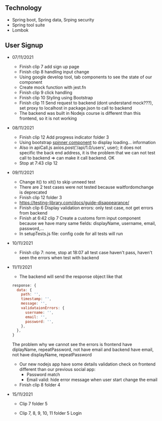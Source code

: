 ## Technology

- Spring boot, Spring data, Srping security
- Spring tool suite
- Lombok

## User Signup

- 07/11/2021
  - Finish clip 7 add sign up page
  - Finish clip 8 handling input change
  - Using google develop tool, tab components to see the state of our component
  - Create mock function with jest.fn
  - Finish clip 9 click handling
  - Finish clip 10 Styling using Bootstrap
  - Finish clip 11 Send request to backend (dont understand mock???), set proxy to localhost in package.json to call to backend
  - The backend was built in Nodejs course is different than this frontend, so it is not working
- 08/11/2021
  - Finish clip 12 Add progress indicator folder 3
  - Using bootstrap [spinner component](https://getbootstrap.com/docs/5.1/components/spinners/) to display loading... information
  - Also in apiCall.js axios.post('/api/1.0/users', user); it does not specific the back end address, it is the problem that we can not test call to backend => can make it call backend. OK
  - Stop at 7:43 clip 12
- 09/11/2021
  - Change it() to xit() to skip unneed test
  - There are 2 test cases were not tested because waitfordomchange is deprecated
  - Finish clip 12 folder 3
  - https://testing-library.com/docs/guide-disappearance/
  - Finish clip 6 Display validation errors: only test case, not get errors from backend
  - Finish at 6:42 clip 7 Create a customs form input component because we have many same fields: displayName, username, email, password,...
  - In setupTests.js file: config code for all tests will run
- 10/11/2021
  - Fínish clip 7: none, stop at 18:07 all test case haven't pass, haven't seen the errors when test with backend
- 11/11/2021
  - The backend will send the response object like that
  ```js
  response: {
    data: {
      path: '',
      timestamp: '',
      message: '',
      validataionErrors: {
        username: '',
        email: '',
        password: '',
      },
    },
  }
  ```
  The problem why we cannot see the errors is frontend have díplayName, repeatPassword, not have email and backend have email, not have displayName, repeatPassword
  - Our new nodejs app have some details validation check on frontend different than our previous social app:
    - Password match
    - Email valid: hide error message when user start change the email
  - Finish clip 8 folder 4
- 15/11/2021

  - Clip 7 folder 5

  - Clip 7, 8, 9, 10, 11 folder 5 Login
